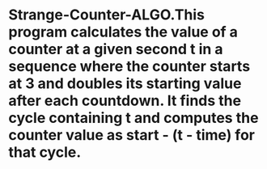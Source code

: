 # Strange-Counter-ALGO.This program calculates the value of a counter at a given second t in a sequence where the counter starts at 3 and doubles its starting value after each countdown. It finds the cycle containing t and computes the counter value as start - (t - time) for that cycle.
